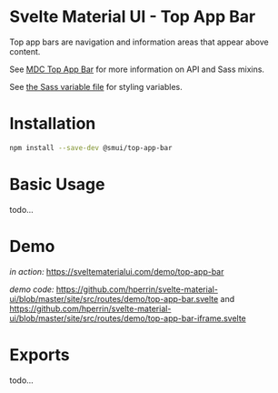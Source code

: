 # Svelte Material UI - Top App Bar

Top app bars are navigation and information areas that appear above content.

See [MDC Top App Bar](https://material.io/develop/web/components/top-app-bar/) for more information on API and Sass mixins.

See [the Sass variable file](https://github.com/material-components/material-components-web/blob/v3.1.1/packages/mdc-top-app-bar/_variables.scss) for styling variables.

# Installation

```sh
npm install --save-dev @smui/top-app-bar
```

# Basic Usage

todo...

# Demo

*in action:* https://sveltematerialui.com/demo/top-app-bar

*demo code:* https://github.com/hperrin/svelte-material-ui/blob/master/site/src/routes/demo/top-app-bar.svelte and https://github.com/hperrin/svelte-material-ui/blob/master/site/src/routes/demo/top-app-bar-iframe.svelte

# Exports

todo...
